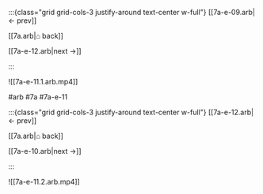 :::{class="grid grid-cols-3 justify-around text-center w-full"}
[[7a-e-09.arb|← prev]]

[[7a.arb|⌂ back]]

[[7a-e-12.arb|next →]]

:::

![[7a-e-11.1.arb.mp4]]

#arb #7a #7a-e-11

:::{class="grid grid-cols-3 justify-around text-center w-full"}
[[7a-e-12.arb|← prev]]

[[7a.arb|⌂ back]]

[[7a-e-10.arb|next →]]

:::

![[7a-e-11.2.arb.mp4]]

